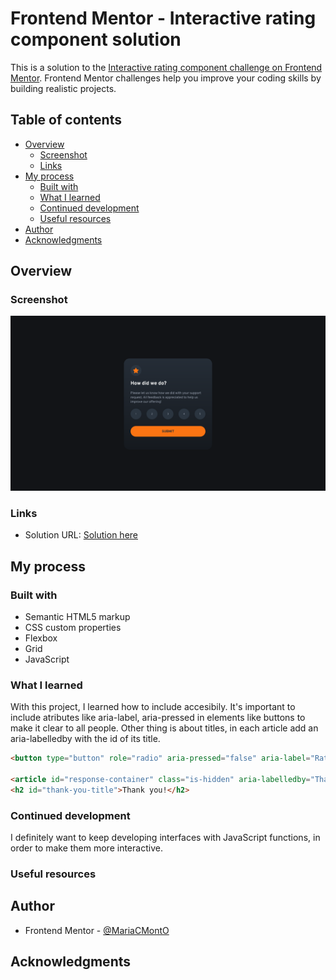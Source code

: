 # Frontend Mentor - Interactive rating component solution

This is a solution to the [Interactive rating component challenge on Frontend Mentor](https://www.frontendmentor.io/challenges/interactive-rating-component-koxpeBUmI). Frontend Mentor challenges help you improve your coding skills by building realistic projects. 

## Table of contents

- [Overview](#overview)
  - [Screenshot](#screenshot)
  - [Links](#links)
- [My process](#my-process)
  - [Built with](#built-with)
  - [What I learned](#what-i-learned)
  - [Continued development](#continued-development)
  - [Useful resources](#useful-resources)
- [Author](#author)
- [Acknowledgments](#acknowledgments)

## Overview

### Screenshot

![](./image.png)


### Links

- Solution URL: [Solution here](https://github.com/MariaCMontO/rating-component-cmo)

## My process

### Built with

- Semantic HTML5 markup
- CSS custom properties
- Flexbox
- Grid
- JavaScript

### What I learned

With this project, I learned how to include accesibily. It's important to include atributes like aria-label, aria-pressed in elements like buttons to make it clear to all people. Other thing is about titles, in each article add an aria-labelledby with the id of its title.

```html
<button type="button" role="radio" aria-pressed="false" aria-label="Rate 5 out of 5">5</button>

<article id="response-container" class="is-hidden" aria-labelledby="Thank-you-title" >
<h2 id="thank-you-title">Thank you!</h2>
```

### Continued development

I definitely want to keep developing interfaces with JavaScript functions, in order to make them more interactive.

### Useful resources

## Author

- Frontend Mentor - [@MariaCMontO](https://github.com/MariaCMontO)


## Acknowledgments
